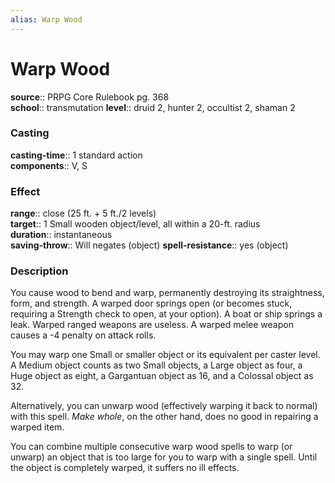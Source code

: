```yaml
---
alias: Warp Wood
---
```


# Warp Wood 

**source**:: PRPG Core Rulebook pg. 368  
**school**:: transmutation
**level**:: druid 2, hunter 2, occultist 2, shaman 2

### Casting 

**casting-time**:: 1 standard action  
**components**:: V, S

### Effect 

**range**:: close (25 ft. + 5 ft./2 levels)  
**target**:: 1 Small wooden object/level, all within a 20-ft. radius  
**duration**:: instantaneous  
**saving-throw**:: Will negates (object)
**spell-resistance**:: yes (object)

### Description 

You cause wood to bend and warp, permanently destroying its straightness, form, and strength. A warped door springs open (or becomes stuck, requiring a Strength check to open, at your option). A boat or ship springs a leak. Warped ranged weapons are useless. A warped melee weapon causes a -4 penalty on attack rolls.  
  
You may warp one Small or smaller object or its equivalent per caster level. A Medium object counts as two Small objects, a Large object as four, a Huge object as eight, a Gargantuan object as 16, and a Colossal object as 32.  
  
Alternatively, you can unwarp wood (effectively warping it back to normal) with this spell. *Make whole*, on the other hand, does no good in repairing a warped item.  
  
You can combine multiple consecutive warp wood spells to warp (or unwarp) an object that is too large for you to warp with a single spell. Until the object is completely warped, it suffers no ill effects.
